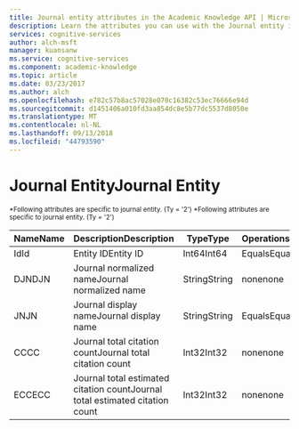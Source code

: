 ```yaml
---
title: Journal entity attributes in the Academic Knowledge API | Microsoft Docs
description: Learn the attributes you can use with the Journal entity in the Academic Knowledge API in Cognitive Services.
services: cognitive-services
author: alch-msft
manager: kuansanw
ms.service: cognitive-services
ms.component: academic-knowledge
ms.topic: article
ms.date: 03/23/2017
ms.author: alch
ms.openlocfilehash: e782c57b8ac57028e070c16382c53ec76666e94d
ms.sourcegitcommit: d1451406a010fd3aa854dc8e5b77dc5537d8050e
ms.translationtype: MT
ms.contentlocale: nl-NL
ms.lasthandoff: 09/13/2018
ms.locfileid: "44793590"
---
```

# <a name="journal-entity"></a><span data-ttu-id="f2928-103">Journal Entity</span><span class="sxs-lookup"><span data-stu-id="f2928-103">Journal Entity</span></span>

<span data-ttu-id="f2928-104"><sub> \*Following attributes are specific to journal entity. (Ty = '2') </sub></span><span class="sxs-lookup"><span data-stu-id="f2928-104"><sub> \*Following attributes are specific to journal entity. (Ty = '2') </sub></span></span>

<span data-ttu-id="f2928-105">Name</span><span class="sxs-lookup"><span data-stu-id="f2928-105">Name</span></span>    |<span data-ttu-id="f2928-106">Description</span><span class="sxs-lookup"><span data-stu-id="f2928-106">Description</span></span>                            |<span data-ttu-id="f2928-107">Type</span><span class="sxs-lookup"><span data-stu-id="f2928-107">Type</span></span>       | <span data-ttu-id="f2928-108">Operations</span><span class="sxs-lookup"><span data-stu-id="f2928-108">Operations</span></span>
------- | ------------------------------------- | --------- | ----------------------------
<span data-ttu-id="f2928-109">Id</span><span class="sxs-lookup"><span data-stu-id="f2928-109">Id</span></span>      |<span data-ttu-id="f2928-110">Entity ID</span><span class="sxs-lookup"><span data-stu-id="f2928-110">Entity ID</span></span>                              |<span data-ttu-id="f2928-111">Int64</span><span class="sxs-lookup"><span data-stu-id="f2928-111">Int64</span></span>      |<span data-ttu-id="f2928-112">Equals</span><span class="sxs-lookup"><span data-stu-id="f2928-112">Equals</span></span>
<span data-ttu-id="f2928-113">DJN</span><span class="sxs-lookup"><span data-stu-id="f2928-113">DJN</span></span>     |<span data-ttu-id="f2928-114">Journal normalized name</span><span class="sxs-lookup"><span data-stu-id="f2928-114">Journal normalized name</span></span>                |<span data-ttu-id="f2928-115">String</span><span class="sxs-lookup"><span data-stu-id="f2928-115">String</span></span>     |<span data-ttu-id="f2928-116">none</span><span class="sxs-lookup"><span data-stu-id="f2928-116">none</span></span>
<span data-ttu-id="f2928-117">JN</span><span class="sxs-lookup"><span data-stu-id="f2928-117">JN</span></span>      |<span data-ttu-id="f2928-118">Journal display name</span><span class="sxs-lookup"><span data-stu-id="f2928-118">Journal display name</span></span>                   |<span data-ttu-id="f2928-119">String</span><span class="sxs-lookup"><span data-stu-id="f2928-119">String</span></span>     |<span data-ttu-id="f2928-120">Equals</span><span class="sxs-lookup"><span data-stu-id="f2928-120">Equals</span></span>
<span data-ttu-id="f2928-121">CC</span><span class="sxs-lookup"><span data-stu-id="f2928-121">CC</span></span>      |<span data-ttu-id="f2928-122">Journal total citation count</span><span class="sxs-lookup"><span data-stu-id="f2928-122">Journal total citation count</span></span>           |<span data-ttu-id="f2928-123">Int32</span><span class="sxs-lookup"><span data-stu-id="f2928-123">Int32</span></span>      |<span data-ttu-id="f2928-124">none</span><span class="sxs-lookup"><span data-stu-id="f2928-124">none</span></span>  
<span data-ttu-id="f2928-125">ECC</span><span class="sxs-lookup"><span data-stu-id="f2928-125">ECC</span></span>     |<span data-ttu-id="f2928-126">Journal total estimated citation count</span><span class="sxs-lookup"><span data-stu-id="f2928-126">Journal total estimated citation count</span></span> |<span data-ttu-id="f2928-127">Int32</span><span class="sxs-lookup"><span data-stu-id="f2928-127">Int32</span></span>      |<span data-ttu-id="f2928-128">none</span><span class="sxs-lookup"><span data-stu-id="f2928-128">none</span></span>